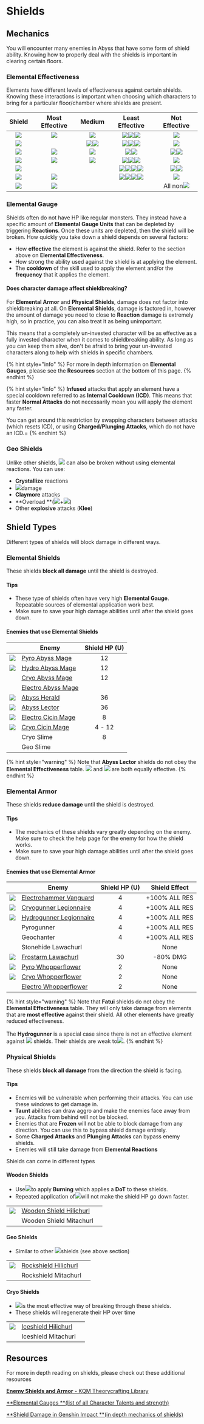 # Shields

## Mechanics

You will encounter many enemies in Abyss that have some form of shield ability. Knowing how to properly deal with the shields is important in clearing certain floors.

### Elemental Effectiveness

Elements have different levels of effectiveness against certain shields. Knowing these interactions is important when choosing which characters to bring for a particular floor/chamber where shields are present.

|                   Shield                   |              Most Effective              |                                       Medium                                      |                                                                          Least Effective                                                                         |                                  Not Effective                                  |
| :----------------------------------------: | :--------------------------------------: | :-------------------------------------------------------------------------------: | :--------------------------------------------------------------------------------------------------------------------------------------------------------------: | :-----------------------------------------------------------------------------: |
|   ![](../.gitbook/assets/pyro\_small.png)  | ![](../.gitbook/assets/hydro\_small.png) |                     ![](../.gitbook/assets/electro\_small.png)                    |                       ![](../.gitbook/assets/cryo\_small.png)![](../.gitbook/assets/anemo\_small.png)![](../.gitbook/assets/geo\_small.png)                      |                     ![](../.gitbook/assets/pyro\_small.png)                     |
|  ![](../.gitbook/assets/hydro\_small.png)  |                                          | ![](../.gitbook/assets/cryo\_small.png)![](../.gitbook/assets/electro\_small.png) |                       ![](../.gitbook/assets/pyro\_small.png)![](../.gitbook/assets/anemo\_small.png)![](../.gitbook/assets/geo\_small.png)                      |                     ![](../.gitbook/assets/hydro\_small.png)                    |
|   ![](../.gitbook/assets/cryo\_small.png)  |  ![](../.gitbook/assets/pyro\_small.png) |                     ![](../.gitbook/assets/electro\_small.png)                    |                                          ![](../.gitbook/assets/anemo\_small.png)![](../.gitbook/assets/geo\_small.png)                                          | ![](../.gitbook/assets/hydro\_small.png)![](../.gitbook/assets/cryo\_small.png) |
| ![](../.gitbook/assets/electro\_small.png) |  ![](../.gitbook/assets/cryo\_small.png) |                      ![](../.gitbook/assets/pyro\_small.png)                      |                      ![](../.gitbook/assets/hydro\_small.png)![](../.gitbook/assets/anemo\_small.png)![](../.gitbook/assets/geo\_small.png)                      |                    ![](../.gitbook/assets/electro\_small.png)                   |
|  ![](../.gitbook/assets/anemo\_small.png)  |                                          |                                                                                   | ![](../.gitbook/assets/pyro\_small.png)![](../.gitbook/assets/hydro\_small.png)![](../.gitbook/assets/cryo\_small.png)![](../.gitbook/assets/electro\_small.png) |  ![](../.gitbook/assets/anemo\_small.png)![](../.gitbook/assets/geo\_small.png) |
|   ![](../.gitbook/assets/geo\_small.png)   |  ![](../.gitbook/assets/geo\_small.png)  |                                                                                   | ![](../.gitbook/assets/pyro\_small.png)![](../.gitbook/assets/hydro\_small.png)![](../.gitbook/assets/cryo\_small.png)![](../.gitbook/assets/electro\_small.png) |                     ![](../.gitbook/assets/anemo\_small.png)                    |
|  ![](../.gitbook/assets/dendro\_small.png) |  ![](../.gitbook/assets/pyro\_small.png) |                                                                                   |                                                                                                                                                                  |                  All non![](../.gitbook/assets/pyro\_small.png)                 |

### Elemental Gauge

Shields often do not have HP like regular monsters. They instead have a specific amount of **Elemental Gauge Units** that can be depleted by triggering **Reactions**. Once these units are depleted, then the shield will be broken. How quickly you take down a shield depends on several factors:

* How **effective** the element is against the shield. Refer to the section above on **Elemental Effectiveness**.
* How strong the ability used against the shield is at applying the element.
* The **cooldown** of the skill used to apply the element and/or the **frequency** that it applies the element.

#### Does character damage affect shieldbreaking?

For **Elemental Armor** and **Physical Shields**, damage does not factor into shieldbreaking at all. On **Elemental Shields**, damage is factored in, however the amount of damage you need to close to **Reaction** damage is extremely high, so in practice, you can also treat it as being unimportant.

This means that a completely un-invested character will be as effective as a fully invested character when it comes to shieldbreaking ability. As long as you can keep them alive, don't be afraid to bring your un-invested characters along to help with shields in specific chambers.

{% hint style="info" %}
For more in depth information on **Elemental Gauges**, please see the **Resources** section at the bottom of this page.
{% endhint %}

{% hint style="info" %}
**Infused** attacks that apply an element have a special cooldown referred to as **Internal Cooldown (ICD)**. This means that faster **Normal Attacks** do not necessarily mean you will apply the element any faster.

You can get around this restriction by swapping characters between attacks (which resets ICD), or using **Charged/Plunging Attacks**, which do not have an ICD.=
{% endhint %}

### Geo Shields

Unlike other shields, ![](../.gitbook/assets/geo\_small.png) can also be broken without using elemental reactions. You can use:

* **Crystallize** reactions
* ![](../.gitbook/assets/geo\_small.png)damage
* **Claymore** attacks
* **Overload **(![](../.gitbook/assets/pyro\_small.png)+![](../.gitbook/assets/electro\_small.png))
* Other **explosive** attacks (**Klee**)

## Shield Types

Different types of shields will block damage in different ways.

### Elemental Shields

These shields **block all damage** until the shield is destroyed.

#### Tips

* These type of shields often have very high **Elemental Gauge**. Repeatable sources of elemental application work best.
* Make sure to save your high damage abilities until after the shield goes down.

#### Enemies that use Elemental Shields

|                                                 | Enemy                                                               | Shield HP (U) |
| :---------------------------------------------: | ------------------------------------------------------------------- | :-----------: |
|   ![](../.gitbook/assets/abyss-mage-pyro-.jpg)  | [Pyro Abyss Mage](../monsters/abyss-order/pyro-abyss-mage.md)       |       12      |
|  ![](../.gitbook/assets/abyss-mage-hydro-.jpg)  | [Hydro Abyss Mage](../monsters/abyss-order/hydro-abyss-mage.md)     |       12      |
|                                                 | [Cryo Abyss Mage](../monsters/abyss-order/cryo-abyss-mage.md)       |       12      |
|                                                 | [Electro Abyss Mage](../monsters/abyss-order/electro-abyss-mage.md) |               |
|     ![](../.gitbook/assets/abyss-herald.jpg)    | [Abyss Herald](../monsters/abyss-order/abyss-herald.md)             |       36      |
|     ![](../.gitbook/assets/abyss-lector.jpg)    | [Abyss Lector](../monsters/abyss-order/abyss-lector.md)             |       36      |
| ![](../.gitbook/assets/cicin-mage-electro-.jpg) | [Electro Cicin Mage](../monsters/fatui/electro-cicin-mage.md)       |       8       |
|   ![](../.gitbook/assets/cicin-mage-cryo-.jpg)  | [Cryo Cicin Mage](../monsters/fatui/cryo-cicin-mage.md)             |     4 - 12    |
|                                                 | Cryo Slime                                                          |       8       |
|                                                 | Geo Slime                                                           |               |

{% hint style="warning" %}
Note that **Abyss Lector** shields do not obey the **Elemental Effectiveness** table. ![](../.gitbook/assets/cryo\_small.png) and ![](../.gitbook/assets/pyro\_small.png) are both equally effective.
{% endhint %}

### Elemental Armor

These shields **reduce damage** until the shield is destroyed.

#### Tips

* The mechanics of these shields vary greatly depending on the enemy. Make sure to check the help page for the enemy for how the shield works.
* Make sure to save your high damage abilities until after the shield goes down.

#### Enemies that use Elemental Armor

|                                                 | Enemy                                                                         | Shield HP (U) | Shield Effect |
| :---------------------------------------------: | ----------------------------------------------------------------------------- | :-----------: | :-----------: |
| ![](../.gitbook/assets/fatui-electrohammer.jpg) | [Electrohammer Vanguard](../monsters/fatui/electrohammer-vanguard.md)         |       4       | +100% ALL RES |
|   ![](../.gitbook/assets/fatui-cryogunner.jpg)  | [Cryogunner Legionnaire](../monsters/fatui/cryogunner-legionnaire.md)         |       4       | +100% ALL RES |
|  ![](../.gitbook/assets/fatui-hydrogunner.png)  | [Hydrogunner Legionnaire](../monsters/fatui/hydrogunner-legionnaire.md)       |       4       | +100% ALL RES |
|                                                 | Pyrogunner                                                                    |       4       | +100% ALL RES |
|                                                 | Geochanter                                                                    |       4       | +100% ALL RES |
|                                                 | Stonehide Lawachurl                                                           |               |      None     |
| ![](../.gitbook/assets/frostarm\_lawachurl.png) | [Frostarm Lawachurl](../monsters/hilichurls/lawachurls/frostarm-lawachurl.md) |       30      |    -80% DMG   |
| ![](../.gitbook/assets/whopperflower-pyro-.jpg) | [Pyro Whopperflower](../monsters/animals/pyro-whopperflower.md)               |       2       |      None     |
| ![](../.gitbook/assets/whopperflower-cryo-.png) | [Cryo Whopperflower](../monsters/animals/cryo-whopperflower.md)               |       2       |      None     |
|                                                 | [Electro Whopperflower](../monsters/animals/electro-whopperflower.md)         |       2       |      None     |

{% hint style="warning" %}
Note that **Fatui** shields do not obey the **Elemental Effectiveness** table. They will only take damage from elements that are **most effective** against their shield. All other elements have greatly reduced effectiveness.\
\
The **Hydrogunner** is a special case since there is not an effective element against ![](../.gitbook/assets/hydro\_small.png) shields. Their shields are weak to![](../.gitbook/assets/electro\_small.png).
{% endhint %}

### Physical Shields

These shields **block all damage** from the direction the shield is facing.

#### Tips

* Enemies will be vulnerable when performing their attacks. You can use these windows to get damage in.
* **Taunt** abilities can draw aggro and make the enemies face away from you. Attacks from behind will not be blocked.
* Enemies that are **Frozen** will not be able to block damage from any direction. You can use this to bypass shield damage entirely.
* Some **Charged Attacks** and **Plunging Attacks** can bypass enemy shields.
* Enemies will still take damage from **Elemental Reactions**

Shields can come in different types

#### Wooden Shields

* Use![](../.gitbook/assets/pyro\_small.png)to apply **Burning** which applies a **DoT** to these shields.
* Repeated application of![](../.gitbook/assets/pyro\_small.png)will not make the shield HP go down faster.

|                                                     |                                                                         |   |
| :-------------------------------------------------: | ----------------------------------------------------------------------- | - |
| ![](../.gitbook/assets/wooden-shield-hilichurl.jpg) | [Wooden Shield Hilichurl](../monsters/hilichurls/classic-hilichurls.md) |   |
|                                                     | Wooden Shield Mitachurl                                                 |   |

#### Geo Shields

* Similar to other ![](../.gitbook/assets/geo\_small.png)shields (see above section)

|                                                  |                                                                      |   |
| :----------------------------------------------: | -------------------------------------------------------------------- | - |
| ![](../.gitbook/assets/rockshield-hilichurl.jpg) | [Rockshield Hilichurl](../monsters/hilichurls/classic-hilichurls.md) |   |
|                                                  | Rockshield Mitachurl                                                 |   |

#### Cryo Shields

* ![](../.gitbook/assets/pyro\_small.png)is the most effective way of breaking through these shields.
* These shields will regenerate their HP over time

|                                                 |                                                                     |   |
| :---------------------------------------------: | ------------------------------------------------------------------- | - |
| ![](../.gitbook/assets/iceshield-hilichurl.jpg) | [Iceshield Hilichurl](../monsters/hilichurls/classic-hilichurls.md) |   |
|                                                 | Iceshield Mitachurl                                                 |   |

## Resources

For more in depth reading on shields, please check out these additional resources

[**Enemy Shields and Armor** - KQM Theorycrafting Library](https://library.keqingmains.com/mechanics/enemies/enemy-shields-armor)

[**Elemental Gauges **(list of all Character Talents and strength)](https://docs.google.com/spreadsheets/d/1uiJje5yqv7v2UKrWoBAgBMrHrrNemtkooo8JqAGJpP8/edit?usp=sharing)

[**Shield Damage in Genshin Impact **(in depth mechanics of shields)](https://docs.google.com/document/d/1SUc9A7O5C7CX0qYHmCqB44uhpHYY-Txgv6rdibM8Jw4/edit)
